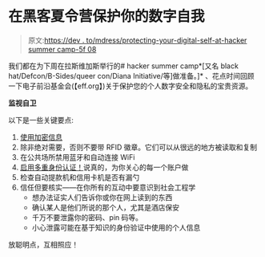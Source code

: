 # 在黑客夏令营保护你的数字自我

> 原文:[https://dev . to/mdress/protecting-your-digital-self-at-hacker summer camp-5f 08](https://dev.to/mdress/protecting-your-digital-self-at-hackersummercamp-5f08)

我们都在为下周在拉斯维加斯举行的# hacker summer camp*[又名 black hat/Defcon/B-Sides/queer con/Diana Initiative/等]做准备。]* 、花点时间回顾一下电子前沿基金会(【eff.org】)关于保护您的个人数字安全和隐私的宝贵资源。

**监视自卫**

以下是一些关键要点:

1.  [使用加密信息](https://ssd.eff.org/en/module/how-use-signal-ios)
2.  除非绝对需要，否则不要带 RFID 徽章。它们可以从很远的地方被读取和复制
3.  在公共场所禁用蓝牙和自动连接 WiFi
4.  [启用多重身份认证！](https://ssd.eff.org/en/module/how-enable-two-factor-authentication)说真的，为你关心的每一个账户做
5.  检查自动提款机和信用卡机是否有漏勺
6.  信任但要核实——在你所有的互动中要意识到社会工程学
    *   想办法证实人们告诉你或你在网上读到的东西
    *   确认某人是他们所说的那个人，尤其是酒店保安
    *   千万不要泄露你的密码、pin 码等。
    *   小心泄露可能在基于知识的身份验证中使用的个人信息

放聪明点，互相照应！